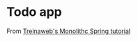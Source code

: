 # Todo app

From [Treinaweb's Monolithc Spring tutorial](https://www.youtube.com/playlist?list=PLZ5WLsqE1WPH37cUMMENBQxMWqaVokckJ)